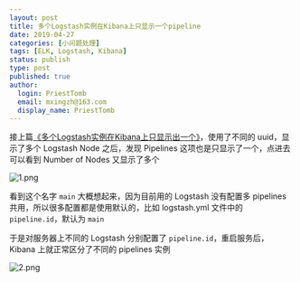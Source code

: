 ```yaml
---
layout: post
title: 多个Logstash实例在Kibana上只显示一个pipeline
date: 2019-04-27
categories: [小问题处理]
tags: [ELK, Logstash, Kibana]
status: publish
type: post
published: true
author:
  login: PriestTomb
  email: mxingzh@163.com
  display_name: PriestTomb
---
```


接上篇[《多个Logstash实例在Kibana上只显示出一个》](https://priesttomb.github.io/%E5%B0%8F%E9%97%AE%E9%A2%98%E5%A4%84%E7%90%86/2019/04/25/multi-logstash-instance-but-only-show-one-on-kibana/)，使用了不同的 uuid，显示了多个 Logstash Node 之后，发现 Pipelines 这项也是只显示了一个，点进去可以看到 Number of Nodes 又显示了多个

![1.png](https://i.loli.net/2019/04/27/5cc3b3c2f1431.png)

看到这个名字 `main` 大概想起来，因为目前用的 Logstash 没有配置多 pipelines 共用，所以很多配置都是使用默认的，比如 logstash.yml 文件中的 `pipeline.id`，默认为 `main`

于是对服务器上不同的 Logstash 分别配置了 `pipeline.id`，重启服务后，Kibana 上就正常区分了不同的 pipelines 实例

![2.png](https://i.loli.net/2019/04/27/5cc3b3c2dd455.png)
